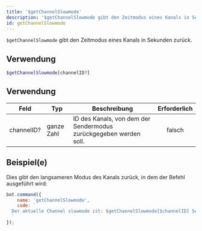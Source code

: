 ```yaml
---
title: '$getChannelSlowmode'
description: '$getChannelSlowmode gibt den Zeitmodus eines Kanals in Sekunden zurück.'
id: getChannelSlowmode
---
```


`$getChannelSlowmode` gibt den Zeitmodus eines Kanals in Sekunden zurück.

## Verwendung

```php
$getChannelSlowmode[channelID?]
```

## Verwendung

| Feld       | Typ        | Beschreibung                                                      | Erforderlich |
| ---------- | ---------- | ----------------------------------------------------------------- |:------------:|
| channelID? | ganze Zahl | ID des Kanals, von dem der Sendermodus zurückgegeben werden soll. |    falsch    |

## Beispiel(e)

Dies gibt den langsameren Modus des Kanals zurück, in dem der Befehl ausgeführt wird:

```javascript
bot.command({
    name: 'getChannelSlowmode',
    code: `
  Der aktuelle Channel slowmode ist: $getChannelSlowmode[$channelID] Sekunden!
  `
});
```